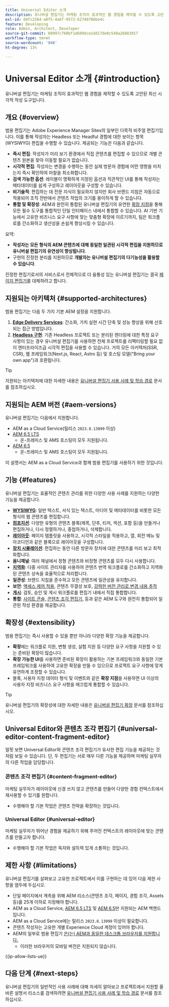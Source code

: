 ```yaml
---
title: Universal Editor 소개
description: 유니버설 편집기는 마케팅 조직이 효과적인 웹 경험을 제작할 수 있도록 고안된 최신 시각적 작성 도구입니다.
exl-id: d4fc2384-a0f5-4a6f-9572-62749786be4c
feature: Developing
role: Admin, Architect, Developer
source-git-commit: 08997c760bf1d609dce1dd17de0c549a26083917
workflow-type: tm+mt
source-wordcount: '948'
ht-degree: 13%

---
```



# Universal Editor 소개 {#introduction}

유니버설 편집기는 마케팅 조직이 효과적인 웹 경험을 제작할 수 있도록 고안된 최신 시각적 작성 도구입니다.

## 개요 {#overview}

범용 편집기는 Adobe Experience Manager Sites의 일부인 다목적 비주얼 편집기입니다. 이를 통해 작성자는 Headless 또는 Headful 경험에 대한 보이는 항목(WYSIWYG) 편집을 수행할 수 있습니다. 제공되는 기능은 다음과 같습니다.

* **즉시 편집**: 작성자가 미리 보기 환경에서 직접 콘텐츠를 편집할 수 있으므로 개별 콘텐츠 원본을 찾아 이동할 필요가 없습니다.
* **시각적 편집**: 작성자는 변경을 수행하는 동안 실제 방문자 경험에 어떤 영향을 미치는지 즉시 확인하여 마찰을 최소화합니다.
* **검색 가능한 옵션**: 레이블이 명확하게 지정된 옵션과 직관적인 UI를 통해 작성자는 메타데이터를 쉽게 구성하고 레이아웃을 구성할 수 있습니다.
* **비기술적**: 편집하는 데 전문 지식이 필요하지 않지만 회사 브랜드 지침은 자동으로 적용되어 조직 전반에서 콘텐츠 작업의 크기를 용이하게 할 수 있습니다.
* **통합 및 확장성**: AEM과 완전히 통합된 유니버설 편집기의 유연한 [확장 지점](#extensibility)을 통해 모든 필수 도구를 통합적인 단일 인터페이스 내에서 통합할 수 있습니다. AI 기반 기능에서 고유한 비즈니스 요구 사항에 맞는 맞춤형 확장에 이르기까지, 팀은 워크플로를 간소화하고 생산성을 손쉽게 향상시킬 수 있습니다.

요약:

* **작성자는 모든 형식의 AEM 콘텐츠에 대해 동일한 일관된 시각적 편집을 지원하므로 유니버설 편집기의 유연성이 향상됩니다**.
* 구현의 진정한 분리를 지원하므로 **개발자는 유니버설 편집기의 다기능성을 활용할 수 있습니다**.

진정한 편집기로서의 서비스로서 전체적으로 더 융통성 있는 유니버설 편집기는 결국 [페이지 편집기](/help/sites-cloud/authoring/page-editor/introduction.md)를 대체하려고 합니다.

## 지원되는 아키텍처 {#supported-architectures}

범용 편집기는 다음 두 가지 기본 AEM 설정을 지원합니다.

1. **[Edge Delivery Services](/help/edge/overview.md)**: 간소화, 가치 실현 시간 단축 및 성능 향상을 위해 선호되는 접근 방법입니다.
1. **[Headless 구현](/help/headless/introduction.md)**: 기존 Headless 프로젝트 또는 분리된 렌더링에 대한 특정 요구 사항이 있는 경우 유니버설 편집기를 사용하면 전체 프로젝트를 리팩터링할 필요 없이 엔터프라이즈급 시각적 편집을 사용할 수 있습니다. 거의 모든 아키텍처(SSR, CSR), 웹 프레임워크(Next.js, React, Astro 등) 및 호스팅 모델(&quot;Bring your own app&quot;)과 호환됩니다.

>[!TIP]
>
>지원되는 아키텍처에 대한 자세한 내용은 [유니버설 편집기 사용 사례 및 학습 경로](/help/implementing/universal-editor/use-cases.md) 문서를 참조하십시오.

## 지원되는 AEM 버전 {#aem-versions}

유니버설 편집기는 다음에서 지원합니다.

* AEM as a Cloud Service(릴리스 `2023.8.13099` 이상)
* [AEM 6.5 LTS](https://experienceleague.adobe.com/ko/docs/experience-manager-65-lts/content/implementing/developing/headless/universal-editor/introduction)
   * 온-프레미스 및 AMS 호스팅이 모두 지원됩니다.
* [AEM 6.5](https://experienceleague.adobe.com/ko/docs/experience-manager-65/content/implementing/developing/headless/universal-editor/introduction)
   * 온-프레미스 및 AMS 호스팅이 모두 지원됩니다.

이 설명서는 AEM as a Cloud Service과 함께 범용 편집기를 사용하기 위한 것입니다.

## 기능 {#features}

유니버설 편집기는 효율적인 콘텐츠 관리를 위한 다양한 사용 사례를 지원하는 다양한 기능을 제공합니다.

* **[WYSIWYG](/help/sites-cloud/authoring/universal-editor/authoring.md)**: 일반 텍스트, 서식 있는 텍스트, 미디어 및 메타데이터를 비롯한 모든 형식의 웹 콘텐츠를 편집합니다.
* **[컴포지션](/help/sites-cloud/authoring/universal-editor/authoring.md#editing-content)**: 다양한 유형의 콘텐츠 블록(제목, 단추, 티저, 섹션, 포함 등)을 만들거나 편집하거나, 다시 정렬하거나, 중첩하거나, 삭제합니다.
* **[레이아웃](/help/sites-cloud/authoring/universal-editor/templates.md)**: 페이지 템플릿을 사용하고, 시각적 스타일을 적용하고, 열, 회전 메뉴 및 아코디언과 같은 블록으로 레이아웃을 구성합니다.
* **[장치 시뮬레이션](/help/sites-cloud/authoring/universal-editor/navigation.md#emulator)**: 편집하는 동안 다른 방문자 장치에 대한 콘텐츠를 미리 보고 최적화합니다.
* **옴니채널**: 여러 채널에서 정형 콘텐츠와 비정형 콘텐츠를 모두 다시 사용합니다.
* **[지역화](/help/sites-cloud/authoring/universal-editor/inheritance.md)**: 다중 사이트 관리자를 사용하여 콘텐츠 번역 워크플로를 간소화하고 지역화된 콘텐츠 상속을 효율적으로 처리합니다.
* **일관성**: 브랜드 지침을 준수하고 모든 콘텐츠에 일관성을 유지합니다.
* **보안**: [액세스 제어 적용](/help/implementing/universal-editor/authentication.md), 콘텐츠 무결성 보호, [강력한 버전 관리로 변경 내용 추적](/help/sites-cloud/authoring/sites-console/page-versions.md)
* **[게시](/help/sites-cloud/authoring/universal-editor/publishing.md)**: 검토, 승인 및 게시 워크플로를 편집기 내에서 직접 통합합니다.
* **통합**: [사이트 콘솔,](/help/sites-cloud/authoring/sites-console/introduction.md) [콘텐츠 조각 편집기,](/help/sites-cloud/administering/content-fragments/overview.md) 등과 같은 AEM 도구와 완전히 통합되어 일관된 작성 환경을 제공합니다.

## 확장성 {#extensibility}

범용 편집기는 즉시 사용할 수 있을 뿐만 아니라 다양한 확장 기능을 제공합니다.

* **확장**&#x200B;에는 워크플로 지원, 변형 생성, 실험 지원 등 다양한 요구 사항을 지원할 수 있는 준비된 확장이 많습니다.
* **확장 가능한 UI**&#x200B;를 사용하면 준비된 확장이 활용하는 기본 프레임워크와 동일한 기본 프레임워크를 사용하여 고유한 확장을 만들 수 있으므로 프로젝트 요구 사항에 맞게 유연하게 조정할 수 있습니다.
* 블록, 사용자 지정 데이터 형식 및 이벤트와 같은 **확장 지점**&#x200B;을 사용하면 UI 이상의 사용자 지정 비즈니스 요구 사항을 매끄럽게 통합할 수 있습니다.

>[!TIP]
>
>유니버설 편집기의 확장성에 대한 자세한 내용은 [유니버설 편집기 확장](/help/implementing/universal-editor/extending.md) 문서를 참조하십시오.

## Universal Editor와 콘텐츠 조각 편집기 {#universal-editor-content-fragment-editor}

얼핏 보면 Universal Editor와 콘텐츠 조각 편집기가 유사한 편집 기능을 제공하는 것처럼 보일 수 있습니다. 단, 두 편집기는 서로 매우 다른 기능을 제공하며 마케팅 실무자의 다른 작업을 담당합니다.

### 콘텐츠 조각 편집기 {#content-fragment-editor}

마케팅 실무자가 레이아웃에 신경 쓰지 않고 콘텐츠를 만들어 다양한 경험 컨텍스트에서 재사용할 수 있기를 원합니다.

* 수행해야 할 기본 작업은 콘텐츠 전략을 확장하는 것입니다.

### Universal Editor  {#universal-editor}

마케팅 실무자가 뛰어난 경험을 제공하기 위해 주어진 컨텍스트의 레이아웃에 맞는 콘텐츠를 만들고자 합니다.

* 수행해야 할 기본 작업은 독자와 설득력 있게 소통하는 것입니다.

## 제한 사항 {#limitations}

유니버설 편집기를 살펴보고 고유한 프로젝트에서 이를 구현하는 데 있어 다음 제한 사항을 염두에 두십시오.

* 단일 페이지에서 계측을 위해 AEM 리소스(콘텐츠 조각, 페이지, 경험 조각, Assets 등)를 25개 이하로 지정해야 합니다.
* AEM as a Cloud Service, [AEM 6.5 LTS](https://experienceleague.adobe.com/ko/docs/experience-manager-65-lts/content/implementing/developing/headless/universal-editor/introduction) 및 [AEM 6.5](https://experienceleague.adobe.com/ko/docs/experience-manager-65/content/implementing/developing/headless/universal-editor/introduction)만 지원되는 AEM 백엔드입니다.
* AEM as a Cloud Service에는 릴리스 `2023.8.13099` 이상이 필요합니다.
* 콘텐츠 작성자는 고유한 개별 Experience Cloud 계정이 있어야 합니다.
* AEM의 일부로 범용 편집기 [은(는) AEM과 동일한 데스크톱 브라우저를 지원합니다.](/help/overview/supported-platforms.md)
   * 이러한 브라우저의 모바일 버전은 지원되지 않습니다.

{{ip-allow-lists-ue}}

## 다음 단계 {#next-steps}

유니버설 편집기의 일반적인 사용 사례에 대해 자세히 알아보고 프로젝트에서 지원할 올바른 설명서 리소스를 검색하려면 [유니버설 편집기 사용 사례 및 학습 경로](/help/implementing/universal-editor/use-cases.md) 문서를 참조하십시오.
